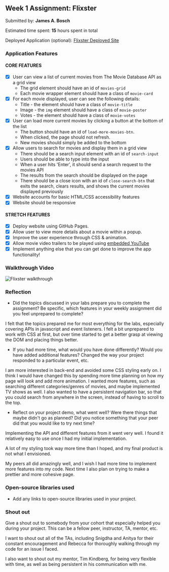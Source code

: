 
## Week 1 Assignment: Flixster

Submitted by: **James A. Bosch**

Estimated time spent: **15** hours spent in total

Deployed Application (optional): [Flixster Deployed Site](https://boschio.github.io/flixster_movieDB/)

### Application Features

#### CORE FEATURES

- [x] User can view a list of current movies from The Movie Database API as a grid view
  - The grid element should have an id of `movies-grid`
  - Each movie wrapper element should have a class of `movie-card`
- [x] For each movie displayed, user can see the following details:
  - Title - the element should have a class of `movie-title`
  - Image - the `img` element should have a class of `movie-poster`
  - Votes - the element should have a class of `movie-votes`
- [x] User can load more current movies by clicking a button at the bottom of the list
  - The button should have an id of `load-more-movies-btn`.
  - When clicked, the page should not refresh.
  - New movies should simply be added to the bottom
- [x] Allow users to search for movies and display them in a grid view
  - There should be a search input element with an id of `search-input`
  - Users should be able to type into the input
  - When a user hits 'Enter', it should send a search request to the movies API
  - The results from the search should be displayed on the page
  - There should be a close icon with an id of `close-search-btn` that exits the search, clears results, and shows the current movies displayed previously
- [x] Website accounts for basic HTML/CSS accessibility features
- [x] Website should be responsive

#### STRETCH FEATURES

- [x] Deploy website using GitHub Pages. 
- [x] Allow user to view more details about a movie within a popup.
- [x] Improve the user experience through CSS & animation.
- [x] Allow movie video trailers to be played using [embedded YouTube](https://support.google.com/youtube/answer/171780?hl=en)
- [x] Implement anything else that you can get done to improve the app functionality!

### Walkthrough Video

![Flixster walkthrough](flixster-preview.gif)

### Reflection

* Did the topics discussed in your labs prepare you to complete the assignment? Be specific, which features in your weekly assignment did you feel unprepared to complete?

I felt that the topics prepared me for most everything for the labs, especially covering APIs in javascript and event listeners. I felt a bit unprepared to work with CSS at first, but over time started to get a better grasp at viewing the DOM and placing things better. 

* If you had more time, what would you have done differently? Would you have added additional features? Changed the way your project responded to a particular event, etc.
  
I am more interested in back-end and avoided some CSS styling early on. I think I would have changed this by spending more time planning on how my page will look and add more animation. I wanted more features, such as searching different categories/genres of movies, and maybe implemented TV shows as well. I also wanted to have a persistent navigation bar, so that you could search from anywhere in the screen, instead of having to scroll to the top.

* Reflect on your project demo, what went well? Were there things that maybe didn't go as planned? Did you notice something that your peer did that you would like to try next time?

Implementing the API and different features from it went very well. I found it relatively easy to use once I had my initial implementation. 

A lot of my styling took way more time than I hoped, and my final product is not what I envisioned. 

My peers all did amazingly well, and I wish I had more time to implement more features into my code. Next time I also plan on trying to make a prettier and more cohesive page.

### Open-source libraries used

- Add any links to open-source libraries used in your project.

### Shout out

Give a shout out to somebody from your cohort that especially helped you during your project. This can be a fellow peer, instructor, TA, mentor, etc.

I want to shout out all of the TAs, including Snigdha and Anitya for their constant encouragement and Rebecca for thoroughly walking through my code for an issue I faced. 

I also want to shout out my mentor, Tim Kindberg, for being very flexible with time, as well as being persistent in his communication with me.
